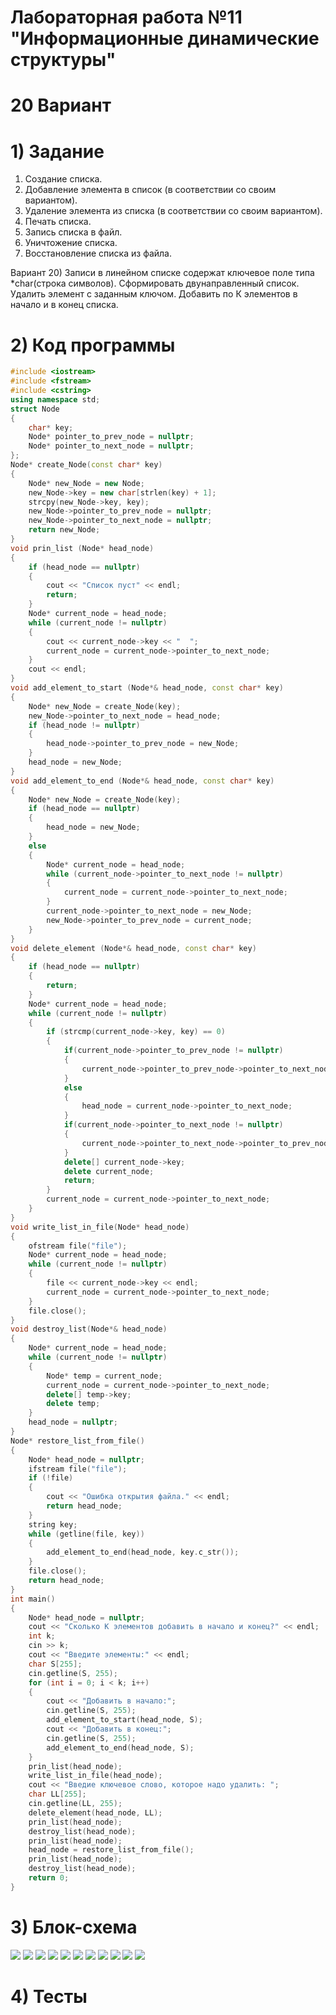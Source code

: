 # Лабораторная работа №11 "Информационные динамические структуры"
# 20 Вариант

# 1) Задание
1. Создание списка.
2. Добавление элемента в список (в соответствии со своим вариантом).
3. Удаление элемента из списка (в соответствии со своим вариантом).
4. Печать списка.
5. Запись списка в файл.
6. Уничтожение списка.
7. Восстановление списка из файла.

Вариант 20) Записи в линейном списке содержат ключевое поле типа *char(строка символов). Сформировать двунаправленный список. Удалить элемент с заданным ключом. Добавить по К элементов в начало и в конец списка.
# 2) Код программы
```cpp
#include <iostream>
#include <fstream>
#include <cstring>
using namespace std;
struct Node
{
    char* key;
    Node* pointer_to_prev_node = nullptr;
    Node* pointer_to_next_node = nullptr;
};
Node* create_Node(const char* key)
{
    Node* new_Node = new Node;
    new_Node->key = new char[strlen(key) + 1];
    strcpy(new_Node->key, key);
    new_Node->pointer_to_prev_node = nullptr;
    new_Node->pointer_to_next_node = nullptr;
    return new_Node;
}
void prin_list (Node* head_node)
{
    if (head_node == nullptr)
    {
        cout << "Список пуст" << endl;
        return;
    }
    Node* current_node = head_node;
    while (current_node != nullptr)
    {
        cout << current_node->key << "  ";
        current_node = current_node->pointer_to_next_node;
    }
    cout << endl;
}
void add_element_to_start (Node*& head_node, const char* key)
{
    Node* new_Node = create_Node(key);
    new_Node->pointer_to_next_node = head_node;
    if (head_node != nullptr)
    {
        head_node->pointer_to_prev_node = new_Node;
    }
    head_node = new_Node;
}
void add_element_to_end (Node*& head_node, const char* key)
{
    Node* new_Node = create_Node(key);
    if (head_node == nullptr)
    {
        head_node = new_Node;
    }
    else
    {
        Node* current_node = head_node;
        while (current_node->pointer_to_next_node != nullptr)
        {
            current_node = current_node->pointer_to_next_node;
        }
        current_node->pointer_to_next_node = new_Node;
        new_Node->pointer_to_prev_node = current_node;
    }
}
void delete_element (Node*& head_node, const char* key)
{
    if (head_node == nullptr)
    {
        return;
    }
    Node* current_node = head_node;
    while (current_node != nullptr)
    {
        if (strcmp(current_node->key, key) == 0)
        {
            if(current_node->pointer_to_prev_node != nullptr)
            {
                current_node->pointer_to_prev_node->pointer_to_next_node = current_node->pointer_to_next_node;
            }
            else
            {
                head_node = current_node->pointer_to_next_node;
            }
            if(current_node->pointer_to_next_node != nullptr)
            {
                current_node->pointer_to_next_node->pointer_to_prev_node = current_node->pointer_to_prev_node;
            }
            delete[] current_node->key;
            delete current_node;
            return;
        }
        current_node = current_node->pointer_to_next_node;
    }
}
void write_list_in_file(Node* head_node)
{
    ofstream file("file");
    Node* current_node = head_node;
    while (current_node != nullptr)
    {
        file << current_node->key << endl;
        current_node = current_node->pointer_to_next_node;
    }
    file.close();
}
void destroy_list(Node*& head_node)
{
    Node* current_node = head_node;
    while (current_node != nullptr)
    {
        Node* temp = current_node;
        current_node = current_node->pointer_to_next_node;
        delete[] temp->key;
        delete temp;
    }
    head_node = nullptr;
}
Node* restore_list_from_file()
{
    Node* head_node = nullptr;
    ifstream file("file");
    if (!file)
    {
        cout << "Ошибка открытия файла." << endl;
        return head_node;
    }
    string key;
    while (getline(file, key))
    {
        add_element_to_end(head_node, key.c_str());
    }
    file.close();
    return head_node;
}
int main()
{
    Node* head_node = nullptr;
    cout << "Сколько К элементов добавить в начало и конец?" << endl;
    int k;
    cin >> k;
    cout << "Введите элементы:" << endl;
    char S[255];
    cin.getline(S, 255);
    for (int i = 0; i < k; i++)
    {
        cout << "Добавить в начало:";
        cin.getline(S, 255);
        add_element_to_start(head_node, S);
        cout << "Добавить в конец:";
        cin.getline(S, 255);
        add_element_to_end(head_node, S);
    }
    prin_list(head_node);
    write_list_in_file(head_node);
    cout << "Введие ключевое слово, которое надо удалить: ";
    char LL[255];
    cin.getline(LL, 255);
    delete_element(head_node, LL);
    prin_list(head_node);
    destroy_list(head_node);
    prin_list(head_node);
    head_node = restore_list_from_file();
    prin_list(head_node);
    destroy_list(head_node);
    return 0;
}
```
# 3) Блок-схема
 <image src ="11_ЗЕЛ_add_element_to_end .png">
  <image src ="11_ЗЕЛ_add_element_to_start .png">
   <image src ="11_ЗЕЛ_create_Node.png">
    <image src ="11_ЗЕЛ_delete_element .png">
     <image src ="11_ЗЕЛ_destroy_list.png">
      <image src ="11_ЗЕЛ_doubly_list.cpp">
       <image src ="11_ЗЕЛ_main.png">
        <image src ="11_ЗЕЛ_prin_list.png">
         <image src ="11_ЗЕЛ_restore_list_from_file.png">
          <image src ="11_ЗЕЛ_struct.png">
           <image src ="11_ЗЕЛ_write_list_in_file.png">
      
# 4) Тесты

